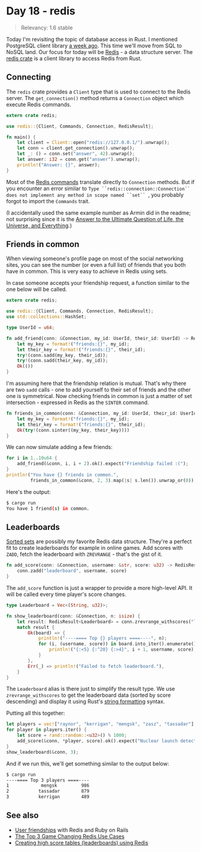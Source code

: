 # Day 18 - redis

> Relevancy: 1.6 stable

Today I'm revisiting the topic of database access in Rust. I mentioned PostgreSQL client library [a week ago](https://siciarz.net/24-days-of-rust-postgres/). This time we'll move from SQL to NoSQL land. Our focus for today will be [Redis](http://redis.io/) - a data structure server. The [redis crate](https://crates.io/crates/redis) is a client library to access Redis from Rust.

Connecting
----------

The `redis` crate provides a `Client` type that is used to connect to the Redis server. The `get_connection()` method returns a `Connection` object which execute Redis commands.

```rust
extern crate redis;

use redis::{Client, Commands, Connection, RedisResult};

fn main() {
    let client = Client::open("redis://127.0.0.1/").unwrap();
    let conn = client.get_connection().unwrap();
    let _: () = conn.set("answer", 42).unwrap();
    let answer: i32 = conn.get("answer").unwrap();
    println!("Answer: {}", answer);
}
```

Most of the [Redis commands](http://redis.io/commands) translate directly to `Connection` methods. But if you encounter an error similar to `Type ``redis::connection::Connection`` does not implement any method in scope named ``set`` `, you probably forgot to import the `Commands` trait.

(I accidentally used the same example number as Armin did in the readme; not surprising since it is the [Answer to the Ultimate Question of Life, the Universe, and Everything](http://en.wikipedia.org/wiki/Phrases_from_The_Hitchhiker%27s_Guide_to_the_Galaxy#Answer_to_the_Ultimate_Question_of_Life.2C_the_Universe.2C_and_Everything_.2842.29).)

Friends in common
-----------------

When viewing someone's profile page on most of the social networking sites, you can see the number (or even a full list) of friends that you both have in common. This is very easy to achieve in Redis using sets.

In case someone accepts your friendship request, a function similar to the one below will be called.

```rust
extern crate redis;

use redis::{Client, Commands, Connection, RedisResult};
use std::collections::HashSet;

type UserId = u64;

fn add_friend(conn: &Connection, my_id: UserId, their_id: UserId) -> RedisResult<()> {
    let my_key = format!("friends:{}", my_id);
    let their_key = format!("friends:{}", their_id);
    try!(conn.sadd(my_key, their_id));
    try!(conn.sadd(their_key, my_id));
    Ok(())
}
```

I'm assuming here that the friendship relation is mutual. That's why there are two `sadd` calls - one to add yourself to their set of friends and the other one is symmetrical. Now checking friends in common is just a matter of set intersection - expressed in Redis as the `SINTER` command.

```rust
fn friends_in_common(conn: &Connection, my_id: UserId, their_id: UserId) -> RedisResult<HashSet<UserId>> {
    let my_key = format!("friends:{}", my_id);
    let their_key = format!("friends:{}", their_id);
    Ok(try!(conn.sinter((my_key, their_key))))
}
```

We can now simulate adding a few friends:

```rust
for i in 1..10u64 {
    add_friend(&conn, i, i + 2).ok().expect("Friendship failed :(");
}
println!("You have {} friends in common.",
         friends_in_common(&conn, 2, 3).map(|s| s.len()).unwrap_or(0));
```

Here's the output:

```sh
$ cargo run
You have 1 friend(s) in common.
```

Leaderboards
------------

[Sorted sets](http://redis.io/commands#sorted_set) are possibly my favorite Redis data structure. They're a perfect fit to create leaderboards for example in online games. Add scores with `ZADD`, fetch the leaderboard with `ZREVRANGE` - that's the gist of it.

```rust
fn add_score(conn: &Connection, username: &str, score: u32) -> RedisResult<()> {
    conn.zadd("leaderboard", username, score)
}
```

The `add_score` function is just a wrapper to provide a more high-level API. It will be called every time player's score changes.

```rust
type Leaderboard = Vec<(String, u32)>;

fn show_leaderboard(conn: &Connection, n: isize) {
    let result: RedisResult<Leaderboard> = conn.zrevrange_withscores("leaderboard", 0, n - 1);
    match result {
        Ok(board) => {
            println!("----==== Top {} players ====----", n);
            for (i, (username, score)) in board.into_iter().enumerate() {
                println!("{:<5} {:^20} {:>4}", i + 1, username, score);
            }
        },
        Err(_) => println!("Failed to fetch leaderboard."),
    }
}
```

The `Leaderboard` alias is there just to simplify the result type. We use `zrevrange_withscores` to get the leaderboard data (sorted by score descending) and display it using Rust's [string formatting](http://doc.rust-lang.org/std/fmt/) syntax.

Putting all this together:

```rust
let players = vec!["raynor", "kerrigan", "mengsk", "zasz", "tassadar"];
for player in players.iter() {
    let score = rand::random::<u32>() % 1000;
    add_score(&conn, *player, score).ok().expect("Nuclear launch detected");
}
show_leaderboard(&conn, 3);
```

And if we run this, we'll get something similar to the output below:

```sh
$ cargo run
----==== Top 3 players ====----
1            mengsk         986
2           tassadar        879
3           kerrigan        489
```

See also
--------

 * [User friendships](http://jimneath.org/2011/03/24/using-redis-with-ruby-on-rails.html#example_uses_in_rails) with Redis and Ruby on Rails
 * [The Top 3 Game Changing Redis Use Cases](https://redislabs.com/blog/the-top-3-game-changing-redis-use-cases)
 * [Creating high score tables (leaderboards) using Redis](http://www.agoragames.com/blog/2011/01/01/creating-high-score-tables-leaderboards-using-redis/)
